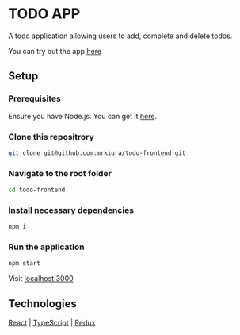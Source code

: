 # TODO APP

A todo application allowing users to add, complete and delete todos.

You can try out the app [here](https://moonlit-fairy-11b2a1.netlify.app)


## Setup

### Prerequisites

Ensure you have Node.js. You can get it [here](https://nodejs.org/en/download/).

### Clone this repositrory

```bash
git clone git@github.com:mrkiura/todo-frontend.git
```

### Navigate to the root folder

```bash
cd todo-frontend
```

### Install necessary dependencies

```bash
npm i
```

### Run the application

```bash
npm start
```

Visit [localhost:3000](http://127.0.0.1:3000)

## Technologies

[React](https://reactjs.org) | [TypeScript](https://www.typescriptlang.org) | [Redux](redux.js.org)
